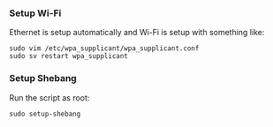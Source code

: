 ### Setup Wi-Fi

Ethernet is setup automatically and Wi-Fi is setup with something like:
```
sudo vim /etc/wpa_supplicant/wpa_supplicant.conf
sudo sv restart wpa_supplicant
```

### Setup Shebang

Run the script as root:
```
sudo setup-shebang
```
